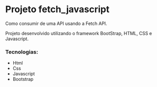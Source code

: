 # Projeto fetch_javascript
Como consumir de uma API usando a Fetch API.

Projeto desenvolvido utilizando o framework BootStrap, HTML, CSS e Javascript.

### Tecnologias:
* Html
* Css
* Javascript
* Bootstrap
